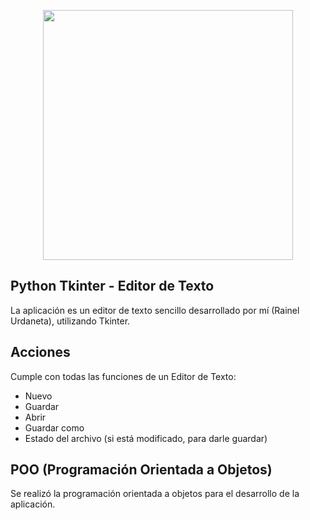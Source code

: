 <p align="center"><img src="https://encrypted-tbn0.gstatic.com/images?q=tbn:ANd9GcQXAtfXdMO2aOuFpq_wf2fE2eM4uvUza_dnGzWjRJq1ryl5nyqj6tKYfKUXEY4EKJADl18&usqp=CAU" width="400"></p>

## Python Tkinter - Editor de Texto

La aplicación es un editor de texto sencillo desarrollado por mí (Rainel Urdaneta), utilizando Tkinter.

## Acciones

Cumple con todas las funciones de un Editor de Texto:

- Nuevo
- Guardar
- Abrir
- Guardar como
- Estado del archivo (si está modificado, para darle guardar)

## POO (Programación Orientada a Objetos)

Se realizó la programación orientada a objetos para el desarrollo de la aplicación.
